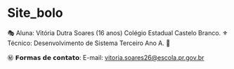 # Site_bolo
🎭 Aluna: Vitória Dutra Soares (16 anos)
Colégio Estadual Castelo Branco. ⚜
Técnico: Desenvolvimento de Sistema Terceiro Ano A. 🔰

㊙️ 𝗙𝗼𝗿𝗺𝗮𝘀 𝗱𝗲 𝗰𝗼𝗻𝘁𝗮𝘁𝗼:
E-mail: vitoria.soares26@escola.pr.gov.br
